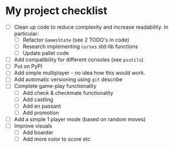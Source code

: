 # My project checklist

- [ ] Clean up code to reduce complexity and increase readability. In particular:
  - [ ] Refactor `GamesState` (see 2 TODO's in code)
  - [ ] Research implementing `curses` std-lib functions
  - [ ] Update pallet code
- [ ] Add compatibility for different consoles (see `psutils`)
- [ ] Put on PyPI
- [ ] Add simple multiplayer - no idea how this would work.
- [ ] Add automatic versioning using `git` describe
- [ ] Complete game-play functionality
  - [ ] Add check & checkmate functionality
  - [ ] Add castling
  - [ ] Add en passant
  - [ ] Add promotion
- [ ] Add a simple 1 player mode (based on random moves)
- [ ] Improve visuals
  - [ ] Add boarder
  - [ ] Add more color to score etc